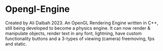 # Opengl-Engine
Created by Ali Dalbah 2023.
An OpenGL Rendering Engine written in C++, still being developed to become a physics engine.
It can now render & manipulate objects, render text in any font, lightning, have custom functionality buttons and a 3-types of viewing (camera) freemoving, fps and static.
